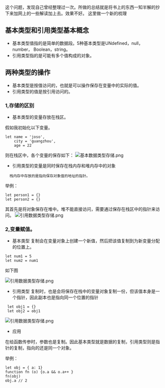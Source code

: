 这个问题，发现自己曾经整理过一次。所做的总结就是将书上的东西一知半解的抄下来加网上的一些解读加上去。效果不好。
这里做一个新的梳理

## 基本类型和引用类型基本概念
+ 基本类型值指的是简单的数据段。5种基本类型是UNdefined，null， number， Boolean，string。
+ 引用类型指的是可能有多个值构成的对象。

## 两种类型的操作

+ 基本类型是按值访问的，也就是可以操作保存在变量中的实际的值。
+ 引用类型的值是按引用访问的。

### 1,存储的区别
+ 基本类型的变量存放在栈区。

假如我初始化以下变量。
```
let name = 'joso',
    city = 'guangzhou',
    age = 22
```
则在栈区中，各个变量的保存如下：
![基本数据类型存储.png](https://github.com/Hillkinsh/javascript/blob/master/image/1.png)

+ 引用类型的变量是同时保存在栈内存和堆内存中的对象
```
  栈内存中存放的是指向保存对象值的地址的指针。
```
举例：
```
let person1 = {}
let person2 = {}
```
其首先是将对象保存在堆中。堆不能直接访问，需要通过保存在栈区中的指针来访问。
![引用数据类型存储.png](https://github.com/Hillkinsh/javascript/blob/master/image/2.png)

### 2,变量赋值。

+ 基本类型
复制会在变量对象上创建一个新值，然后把该值复制到为新变量分配的位置上。
```
let num1 = 5
let num2 = num1
```
如下图

![引用数据类型存储.png](https://github.com/Hillkinsh/javascript/blob/master/image/3.png)

+ 引用类型
复制时，也是会将保存在栈中的变量对象复制一份，但该值本身是一个指针，因此副本也是指向同一个位置的指针
```
 let obj1 = {}
 let obj2 = obj1
```
![引用数据类型存储.png](https://github.com/Hillkinsh/javascript/blob/master/image/4.png)

+ 应用

在给函数传参时，参数也是复制。因此基本类型就是数据的复制，引用类型则是指针的复制，指向的还是同一个对象。

举例：
```
let obj = { a: 1}
function fn (o) {o.a && o.a++ }
fn(obj)
obj.a // 2
```

